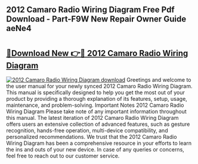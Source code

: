 ## 2012 Camaro Radio Wiring Diagram Free Pdf Download - Part-F9W New Repair Owner Guide aeNe4

# <h2><a href="http://dfrpe8.blite.top/?on=2012+Camaro+Radio+Wiring+Diagram">🔗Download New 👉🔴 2012 Camaro Radio Wiring Diagram</a></h2>

[![2012 Camaro Radio Wiring Diagram download](https://i.imgur.com/lujVjoI.png)](http://dfrpe8.blite.top/?on=2012+Camaro+Radio+Wiring+Diagram)
Greetings and welcome to the user manual for your newly synced 2012 Camaro Radio Wiring Diagram. This manual is specifically designed to help you get the most out of your product by providing a thorough explanation of its features, setup, usage, maintenance, and problem-solving. Important Notes 2012 Camaro Radio Wiring Diagram Please take note of any important information throughout this manual. The latest iteration of 2012 Camaro Radio Wiring Diagram offers users an extensive collection of advanced features, such as gesture recognition, hands-free operation, multi-device compatibility, and personalized recommendations. We trust that the 2012 Camaro Radio Wiring Diagram has been a comprehensive resource in your efforts to learn the ins and outs of your new device. In case of any queries or concerns, feel free to reach out to our customer service.
